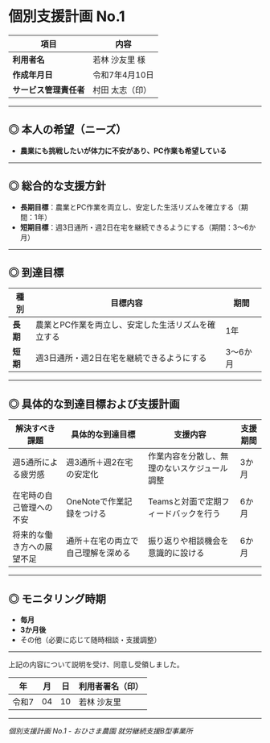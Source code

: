 # 個別支援計画 No.1

| 項目 | 内容 |
| --- | --- |
| **利用者名** | 若林 沙友里 様 |
| **作成年月日** | 令和7年4月10日 |
| **サービス管理責任者** | 村田 太志（印） |

---

## ◎ 本人の希望（ニーズ）
- **農業にも挑戦したいが体力に不安があり、PC作業も希望している**

---

## ◎ 総合的な支援方針
- **長期目標**：農業とPC作業を両立し、安定した生活リズムを確立する（期間：1年）  
- **短期目標**：週3日通所・週2日在宅を継続できるようにする（期間：3〜6か月）

---

## ◎ 到達目標

| 種別 | 目標内容 | 期間 |
| --- | --- | --- |
| **長期** | 農業とPC作業を両立し、安定した生活リズムを確立する | 1年 |
| **短期** | 週3日通所・週2日在宅を継続できるようにする | 3〜6か月 |

---

## ◎ 具体的な到達目標および支援計画

| 解決すべき課題 | 具体的な到達目標 | 支援内容 | 支援期間 |
| --- | --- | --- | --- |
| 週5通所による疲労感 | 週3通所＋週2在宅の安定化 | 作業内容を分散し、無理のないスケジュール調整 | 3か月 |
| 在宅時の自己管理への不安 | OneNoteで作業記録をつける | Teamsと対面で定期フィードバックを行う | 6か月 |
| 将来的な働き方への展望不足 | 通所＋在宅の両立で自己理解を深める | 振り返りや相談機会を意識的に設ける | 6か月 |

---

## ◎ モニタリング時期
- **毎月**  
- **3か月後**
- その他（必要に応じて随時相談・支援調整）

---

上記の内容について説明を受け、同意し受領しました。  

| 年 | 月 | 日 | 利用者署名（印） |
| --- | --- | --- | --- |
| 令和7 | 04 | 10 | 若林 沙友里 |

---

*個別支援計画 No.1 - おひさま農園 就労継続支援B型事業所* 